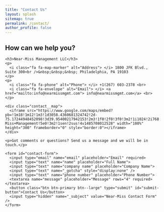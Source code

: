 ```yaml
---
title: "Contact Us"
layout: splash
sitemap: true
permalink: /contact/
author_profile: false
---
```


<section>


<h1 class="page__title text-center">How can we help you?</h1>

<div class="contact__wrap">  


  <div class="intro">
   
    <h3>Near-Miss Management LLC</h3>
    <p>
      <i class="fa fa-map-marker" alt="Address"> </i> 1800 JFK Blvd., Suite 300<br />&nbsp;&nbsp;&nbsp; Philadelphia, PA 19103
    </p>
    <p>
      <i class="fa fa-phone" alt="Phone"> </i> +1(267) 603-2378 <br>
      <i class="fa fa-envelope" alt="Email"> </i> <a href="mailto:info@nearmissmgmt.com"> info@nearmissmgmt.com</a> <br>
    </p>

    <div class="contact__map">
      <iframe src="https://www.google.com/maps/embed?pb=!1m18!1m12!1m3!1d3058.4360681324742!2d-75.17244948452098!3d39.95400217942153!2m3!1f0!2f0!3f0!3m2!1i1024!2i768!4f13.1!3m3!1m2!1s0x89c6c6316b8373e9%3A0x7d2b3d63bd682375!2sNear-Miss+Management!5e0!3m2!1sen!2sus!4v1485708012528" width="100%" height="300" frameborder="0" style="border:0"></iframe>
    </div>

  </div>


  <div class="contact__form">

    <p>Got comments or questions? Send us a message and we will be in touch.</p>

    <form id="contact-form">
      <input type="email" name="email" placeholder="Email" required>
      <input type="text" name="name" placeholder="Full Name">
      <input type="text" name="company name" placeholder="Company Name">
      <input type="text" name="_gotcha" style="display:none" />
      <input type="text" name="phone number" placeholder="Phone Number">
      <textarea name="message" placeholder="Message" rows="4" required></textarea>
      <button class="btn btn-primary btn--large" type="submit" id="submit-button">Contact Us</button>
      <input type="hidden" name="_subject" value="Near-Miss Contact Form" />
    </form>
  </div>

  <div id="success-message" style="display:none;"></div>
  <div id="error-message" style="display:none;"></div>


</div>


</section>




